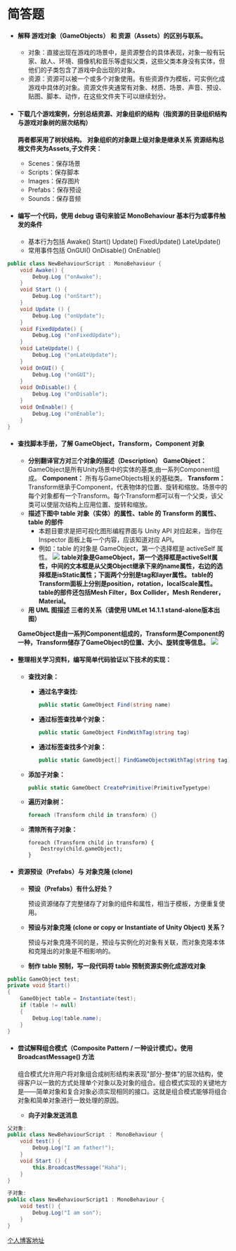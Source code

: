 # 简答题
- #### 解释 游戏对象（GameObjects） 和 资源（Assets）的区别与联系。

	- 对象：直接出现在游戏的场景中，是资源整合的具体表现，对象一般有玩家、敌人、环境、摄像机和音乐等虚拟父类，这些父类本身没有实体，但他们的子类包含了游戏中会出现的对象。
	- 资源：资源可以被一个或多个对象使用。有些资源作为模板，可实例化成游戏中具体的对象。资源文件夹通常有对象、材质、场景、声音、预设、贴图、脚本、动作，在这些文件夹下可以继续划分。

- #### 下载几个游戏案例，分别总结资源、对象组织的结构（指资源的目录组织结构与游戏对象树的层次结构）
	 **两者都采用了树状结构。**
	 **对象组织的对象跟上级对象是继承关系**
	 **资源结构总根文件夹为Assets,子文件夹：**
	 - Scenes：保存场景
	 - Scripts：保存脚本
	 - Images：保存图片
	 - Prefabs：保存预设
	 - Sounds：保存音频

- #### 编写一个代码，使用 debug 语句来验证 MonoBehaviour 基本行为或事件触发的条件
	 -  基本行为包括 Awake() Start() Update() FixedUpdate() LateUpdate()
	 -  常用事件包括 OnGUI() OnDisable() OnEnable()
```cs
public class NewBehaviourScript : MonoBehaviour {
    void Awake() {
        Debug.Log ("onAwake");
    }
    void Start () {
        Debug.Log ("onStart");
    }
    void Update () {
        Debug.Log ("onUpdate");
    }
    void FixedUpdate() {
        Debug.Log ("onFixedUpdate");
    }
    void LateUpdate() {
        Debug.Log ("onLateUpdate");
    }
    void OnGUI() {
        Debug.Log ("onGUI");
    }
    void OnDisable() {
        Debug.Log ("onDisable");
    }
    void OnEnable() {
        Debug.Log ("onEnable");
    }
}
```
- #### 查找脚本手册，了解 GameObject，Transform，Component 对象

	- **分别翻译官方对三个对象的描述（Description）**
		**GameObject：** GameObject是所有Unity场景中的实体的基类,由一系列Component组成。
		**Component：** 所有与GameObjects相关的基础类。
		**Transform：** Transform继承于Component，代表物体的位置、旋转和缩放。场景中的每个对象都有一个Transform。每个Transform都可以有一个父类，该父类可以使层次结构上应用位置、旋转和缩放。
	- **描述下图中 table 对象（实体）的属性、table 的 Transform 的属性、 table 的部件**
		- 本题目要求是把可视化图形编程界面与 Unity API 对应起来，当你在 Inspector 面板上每一个内容，应该知道对应 API。
		- 例如：table 的对象是 GameObject，第一个选择框是 activeSelf 属性。
		![](http://www.rowtoolong.cn/wp-content/uploads/2018/03/ch02-homework-300x210.png)
		**table对象是GameObject，第一个选择框是activeSelf属性，中间的文本框是从父类Object继承下来的name属性，右边的选择框是isStatic属性；下面两个分别是tag和layer属性。
		table的Transform面板上分别是position，rotation，localScale属性。
		table的部件还包括Mesh Filter，Box Collider，Mesh Renderer，Material。**
	- **用 UML 图描述 三者的关系（请使用 UMLet 14.1.1 stand-alone版本出图）**
	
	**GameObject是由一系列Component组成的，Transform是Component的一种，Transform储存了GameObject的位置、大小、旋转度等信息。**
	![](http://www.rowtoolong.cn/wp-content/uploads/2018/03/relation-300x141.jpg)
- #### 整理相关学习资料，编写简单代码验证以下技术的实现：

	- **查找对象：**
		- **通过名字查找:**
            ```cs
            public static GameObject Find(string name)
            ```
		- **通过标签查找单个对象：**
            ```cs
            public static GameObject FindWithTag(string tag)
            ```
		- **通过标签查找多个对象：**
            ```cs
            public static GameObject[] FindGameObjectsWithTag(string tag)
            ```

	- **添加子对象：**
        ```cs
        public static GameObect CreatePrimitive(PrimitiveTypetype)
        ```
	- **遍历对象树：**
        ```cs
        foreach (Transform child in transform) {}
        ```
	- **清除所有子对象：**
        ```
        foreach (Transform child in transform) { 
            Destroy(child.gameObject);
        }
        ```

- #### 资源预设（Prefabs）与 对象克隆 (clone)
	- **预设（Prefabs）有什么好处？**
	
		预设资源储存了完整储存了对象的组件和属性，相当于模板，方便重复使用。
	
	- **预设与对象克隆 (clone or copy or Instantiate of Unity Object) 关系？**
	
		预设与对象克隆不同的是，预设与实例化的对象有关联，而对象克隆本体和克隆出的对象是不相影响的。
	- **制作 table 预制，写一段代码将 table 预制资源实例化成游戏对象**
```cs
public GameObject test;
private void Start()
{
    GameObject table = Instantiate(test);
    if (table != null)
    {
        Debug.Log(table.name);
    }
}
```

- #### 尝试解释组合模式（Composite Pattern / 一种设计模式）。使用 BroadcastMessage() 方法

	组合模式允许用户将对象组合成树形结构来表现"部分-整体"的层次结构，使得客户以一致的方式处理单个对象以及对象的组合。组合模式实现的关键地方是——简单对象和复合对象必须实现相同的接口。这就是组合模式能够将组合对象和简单对象进行一致处理的原因。
	
	- **向子对象发送消息**
```cs
父对象:
public class NewBehaviourScript ： MonoBehaviour {
    void test() {
        Debug.Log("I am father!");
    }
    void Start () {
        this.BroadcastMessage("Haha");
    }
}
```
```cs
子对象:
public class NewBehaviourScript1 : MonoBehaviour {
    void test() {
        Debug.Log("I am son");
    }
}
```

[个人博客地址](http://www.rowtoolong.cn/2018/03/26/unity3dfirsthomework/)
